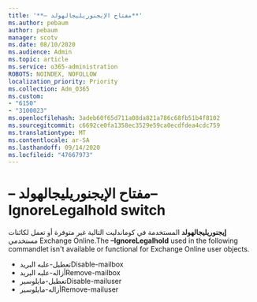 ```yaml
---
title: '**– مفتاح الإيجنوريليجالهولد**'
ms.author: pebaum
author: pebaum
manager: scotv
ms.date: 08/10/2020
ms.audience: Admin
ms.topic: article
ms.service: o365-administration
ROBOTS: NOINDEX, NOFOLLOW
localization_priority: Priority
ms.collection: Adm_O365
ms.custom:
- "6150"
- "3100023"
ms.openlocfilehash: 3adeb60f65d711a08da821a786c68fb51b4f8102
ms.sourcegitcommit: c6692ce0fa1358ec3529e59ca0ecdfdea4cdc759
ms.translationtype: MT
ms.contentlocale: ar-SA
ms.lasthandoff: 09/14/2020
ms.locfileid: "47667973"
---
```

# <a name="ignorelegalhold-switch"></a><span data-ttu-id="3594a-102">**– مفتاح الإيجنوريليجالهولد**</span><span class="sxs-lookup"><span data-stu-id="3594a-102">**–IgnoreLegalhold** switch</span></span>

<span data-ttu-id="3594a-103">**إيجنوريليجالهولد** المستخدمة في كوماندليت التالية غير متوفرة أو تعمل لكائنات مستخدمي Exchange Online.</span><span class="sxs-lookup"><span data-stu-id="3594a-103">The **–IgnoreLegalhold** used in the following commandlet isn't available or functional for Exchange Online user objects.</span></span>

- <span data-ttu-id="3594a-104">تعطيل-علبه البريد</span><span class="sxs-lookup"><span data-stu-id="3594a-104">Disable-mailbox</span></span>
- <span data-ttu-id="3594a-105">أزاله-علبه البريد</span><span class="sxs-lookup"><span data-stu-id="3594a-105">Remove-mailbox</span></span>
- <span data-ttu-id="3594a-106">تعطيل-مايلوسير</span><span class="sxs-lookup"><span data-stu-id="3594a-106">Disable-mailuser</span></span>
- <span data-ttu-id="3594a-107">أزاله-مايلوسير</span><span class="sxs-lookup"><span data-stu-id="3594a-107">Remove-mailuser</span></span>